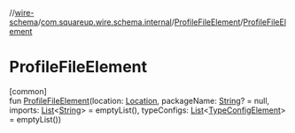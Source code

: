 //[wire-schema](../../../index.md)/[com.squareup.wire.schema.internal](../index.md)/[ProfileFileElement](index.md)/[ProfileFileElement](-profile-file-element.md)

# ProfileFileElement

[common]\
fun [ProfileFileElement](-profile-file-element.md)(location: [Location](../../com.squareup.wire.schema/-location/index.md), packageName: [String](https://kotlinlang.org/api/latest/jvm/stdlib/kotlin/-string/index.html)? = null, imports: [List](https://kotlinlang.org/api/latest/jvm/stdlib/kotlin.collections/-list/index.html)&lt;[String](https://kotlinlang.org/api/latest/jvm/stdlib/kotlin/-string/index.html)&gt; = emptyList(), typeConfigs: [List](https://kotlinlang.org/api/latest/jvm/stdlib/kotlin.collections/-list/index.html)&lt;[TypeConfigElement](../-type-config-element/index.md)&gt; = emptyList())
